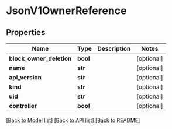 # JsonV1OwnerReference


## Properties
Name | Type | Description | Notes
------------ | ------------- | ------------- | -------------
**block_owner_deletion** | **bool** |  | [optional] 
**name** | **str** |  | [optional] 
**api_version** | **str** |  | [optional] 
**kind** | **str** |  | [optional] 
**uid** | **str** |  | [optional] 
**controller** | **bool** |  | [optional] 

[[Back to Model list]](../README.md#documentation-for-models) [[Back to API list]](../README.md#documentation-for-api-endpoints) [[Back to README]](../README.md)


